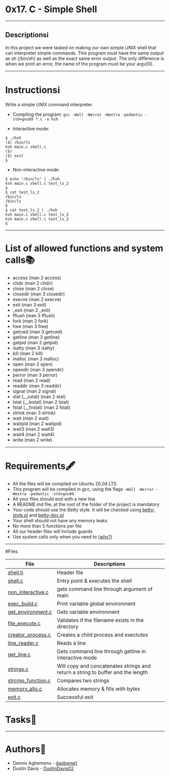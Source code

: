 # 0x17. C - Simple Shell

---

## Descriptions:information_source:

In this project we were tasked on making our own simple UNIX shell that can interpreter simple commands. This program must have the same output as sh (/bin/sh) as well as the exact same error output. The only difference is when we print an error, the name of the program must be your argv[0].

---

# Instructions:information_source:

Write a simple UNIX command interpreter.
* Compiling the program:
`gcc -Wall -Werror -Wextra -pedantic -std=gnu89 *.c -o hsh`

* Interactive mode:
```
$ ./hsh
($) /bin/ls
hsh main.c shell.c
($)
($) exit
$
```

* Non-interactive mode:
```
$ echo "/bin/ls" | ./hsh
hsh main.c shell.c test_ls_2
$
$ cat test_ls_2
/bin/ls
/bin/ls
$
$ cat test_ls_2 | ./hsh
hsh main.c shell.c test_ls_2
hsh main.c shell.c test_ls_2
$
```
---

# List of allowed functions and system calls:books:
* access (man 2 access)
* chdir (man 2 chdir)
* close (man 2 close)
* closedir (man 3 closedir)
* execve (man 2 execve)
* exit (man 3 exit)
* _exit (man 2 _exit)
* fflush (man 3 fflush)
* fork (man 2 fork)
* free (man 3 free)
* getcwd (man 3 getcwd)
* getline (man 3 getline)
* getpid (man 2 getpid)
* isatty (man 3 isatty)
* kill (man 2 kill)
* malloc (man 3 malloc)
* open (man 2 open)
* opendir (man 3 opendir)
* perror (man 3 perror)
* read (man 2 read)
* readdir (man 3 readdir)
* signal (man 2 signal)
* stat (__xstat) (man 2 stat)
* lstat (__lxstat) (man 2 lstat)
* fstat (__fxstat) (man 2 fstat)
* strtok (man 3 strtok)
* wait (man 2 wait)
* waitpid (man 2 waitpid)
* wait3 (man 2 wait3)
* wait4 (man 2 wait4)
* write (man 2 write)

---

# Requirements:fountain_pen:

- All the files will be compiled on Ubuntu 20.04 LTS 
- This program will be compiled in gcc, using the flags `-Wall -Werror -Wextra -pedantic -std=gnu89`
- All your files should end with a new line
- A README.md file, at the root of the folder of the project is mandatory
- Your code should use the Betty style. It will be checked using [betty-style.pl](https://github.com/holbertonschool/Betty/blob/master/betty-style.pl) and [betty-doc.pl](https://github.com/holbertonschool/Betty/blob/master/betty-doc.pl)
- Your shell should not have any memory leaks
- No more than 5 functions per file
- All our header files will include guards
- Use system calls only when you need to [(why?)](https://www.quora.com/Why-are-system-calls-expensive-in-operating-systems)

---

#Files

File|Descriptions
---|---
[shell.h](./shell.h)|Header file
[shell.c](./shell.c)|Entry point & executes the shell
[non_interactive.c](./non_interactive.c)|gets command line through argument of main
[exec_build.c](./exec_build.c)|Print variable global environment
[get_environment.c](./get_environment.c)|Gets variable environment
[file_execute.c](./file_execute.c)|Validates if the filename exists in the directory
[creator_process.c](./creator_process.c)|Creates a child process and exectutes
[line_reader.c](./line_reader.c)|Reads a line
[get_line.c](./get_line.c)|Gets command line through getline in interactive mode
[strings.c](./strings.c)|Will copy and concatenates strings and return a string to buffer and the length
[strcmp_function.c](./strcmp_function.c)|Compares two strings
[memory_allo.c](./memory_allo.c)|Allocates memory & fills with bytes
[exit.c](./exit.c)|Successful exit

# Tasks:scroll:

---
# Authors:scroll:
* Dennis Agbemenu - [dagbeme1](https://github.com/dagbeme1)
* Dustin Davis - [DustinDavis02](https://github.com/DustinDavis02)